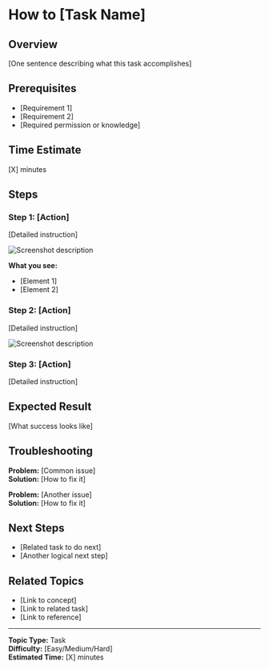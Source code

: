# How to [Task Name]

## Overview
[One sentence describing what this task accomplishes]

## Prerequisites
- [Requirement 1]
- [Requirement 2]
- [Required permission or knowledge]

## Time Estimate
[X] minutes

## Steps

### Step 1: [Action]
[Detailed instruction]

![Screenshot description](../images/screenshots/filename.png)

**What you see:**
- [Element 1]
- [Element 2]

### Step 2: [Action]
[Detailed instruction]

![Screenshot description](../images/screenshots/filename.png)

### Step 3: [Action]
[Detailed instruction]

## Expected Result
[What success looks like]

## Troubleshooting

**Problem:** [Common issue]  
**Solution:** [How to fix it]

**Problem:** [Another issue]  
**Solution:** [How to fix it]

## Next Steps
- [Related task to do next]
- [Another logical next step]

## Related Topics
- [Link to concept]
- [Link to related task]
- [Link to reference]

---
**Topic Type:** Task  
**Difficulty:** [Easy/Medium/Hard]  
**Estimated Time:** [X] minutes

